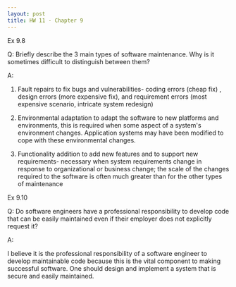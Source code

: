 ```yaml
---
layout: post
title: HW 11 - Chapter 9
---
```


Ex 9.8

Q:  Briefly describe the 3 main types of software maintenance. Why is it sometimes difficult to distinguish between them?

A:

1. Fault repairs to fix bugs and vulnerabilities- coding errors (cheap fix) , design errors (more expensive fix), and requirement errors (most expensive scenario, intricate system redesign)

2. Environmental adaptation to adapt the software to new platforms and environments, this is required when some aspect of a system's environment changes. Application systems may have been modified to cope with these environmental changes.

3. Functionality addition to add new features and to support new requirements- necessary when system requirements change in response to organizational or business change; the scale of the changes required to the software is often much greater than for the other types of maintenance

Ex 9.10

Q: Do software engineers have a professional responsibility to develop code that can be easily maintained even if their employer does not explicitly request it?

A: 

I believe it is the professional responsibility of a software engineer to develop maintainable code because this is the vital component to making successful software. One should design and implement a system that is secure and easily maintained. 


